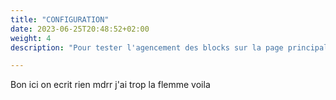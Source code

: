 ```yaml
---
title: "CONFIGURATION"
date: 2023-06-25T20:48:52+02:00
weight: 4
description: "Pour tester l'agencement des blocks sur la page principale"

---
```


Bon ici on ecrit rien mdrr j'ai trop la flemme voila